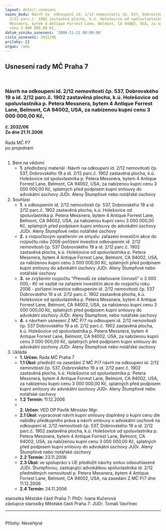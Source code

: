 ```yaml
---
layout: detail_usneseni
nazev_bodu: Návrh na  odkoupení id. 2/12 nemovitosti čp. 537, Dobrovského 19 a id.
  2/12 parc.č. 1902 zastavěná plocha, k.ú. Holešovice od spoluvlastníka p. Petera
  Messnera, bytem 4 Antique Forrest Lane, Belmont, CA 94002, USA, za nabízenou kupní
  cenu 3 000 000,00 Kč,
datum_vzniku_usneseni: '2006-11-21 00:00:00'
cislo_usneseni: 2032/06
prilohy: []
organ: rada
---
```

<div id="ucUsn_pList" class="usn">
	<span><h2>Usnesení rady MČ Praha 7 </h2>
<br></span><div class="standBody">
<span><h3>Návrh na  odkoupení id. 2/12 nemovitosti čp. 537, Dobrovského 19 a id. 2/12 parc.č. 1902 zastavěná plocha, k.ú. Holešovice od spoluvlastníka p. Petera Messnera, bytem 4 Antique Forrest Lane, Belmont, CA 94002, USA, za nabízenou kupní cenu 3 000 000,00 Kč,</h3></span><div class="center">
		<strong>č. 2032/06</strong><br>
	</div>
<div class="center">
		<strong>Ze dne 21.11.2006</strong><br><br>
	</div>Rada MČ P7<br> po projednání<br><br><ol>
<li>Bere na vědomí<ul><li>
<strong>1.</strong> předložený materiál -Návrh na  odkoupení id. 2/12 nemovitosti čp. 537, Dobrovského 19 a id. 2/12 parc.č. 1902 zastavěná plocha, k.ú. Holešovice od spoluvlastníka p. Petera Messnera, bytem 4 Antique Forrest Lane, Belmont, CA 94002, USA, za nabízenou kupní cenu 3 000 000,00 Kč, splatných před podpisem kupní smlouvy do advokátní úschovy JUDr. Aleny Štumpfové nebo notářské úschovy</li></ul>
</li>
<li>Souhlasí<ul>
<li>
<strong>1.</strong> s odkoupením id. 2/12 nemovitosti čp. 537, Dobrovského 19 a id. 2/12 parc.č. 1902 zastavěná plocha, k.ú. Holešovice od spoluvlastníka p. Petera Messnera, bytem 4 Antique Forrest Lane, Belmont, CA 94002, USA, za nabízenou kupní cenu 3 000 000,00 Kč, splatných před podpisem kupní smlouvy do advokátní úschovy JUDr. Aleny Štumpfové nebo notářské úschovy</li>
<li>
<strong>2.</strong> s rozpočtovým opatřením ve smyslu: zařazení investiční akce do rozpočtu roku 2006-pořízení investice odkoupením id. 2/12 nemovitosti čp. 537 Dobrovského 19 a id. 2/12 parc.č. 1902 zastavěná plocha, k.ú. Holešovice od spoluvlastníka p. Petera Messnera, bytem 4 Antique Forrest Lane, Belmont, CA 94002, USA, za nabízenou kupní cenu 3 000 000,00 Kč, splatných před podpisem kupní smlouvy do advokátní úschovy JUDr. Aleny Štumpfové nebo notářské úschovy</li>
<li>
<strong>3.</strong>  se zvýšením rozpočtu "Převodů ze zdaňované činnosti" o 3 000 000,- Kč ve vazbě na zařazení investiční akce do rozpočtu roku 2006 - pořízení  investice odkoupením id. 2/12 nemovitosti čp. 537 Dobrovského 19 a id. 2/12 parc.č. 1902 zastavěná plocha, k.ú. Holešovice od spoluvlastníka p. Petera Messnera, bytem 4 Antique Forrest Lane, Belmont, CA 94002, USA, za nabízenou kupní cenu 3 000 000,00 Kč, splatných před podpisem kupní smlouvy do advokátní úschovy JUDr. Aleny Štumpfové, nebo notářské úschovy </li>
<li>
<strong>4.</strong> s návrhem usnesení Z MČ P/7 na  odkoupení id. 2/12 nemovitosti čp. 537 Dobrovského 19 a id. 2/12 parc.č. 1902 zastavěná plocha, k.ú. Holešovice od spoluvlastníka p. Petera Messnera, bytem 4 Antique Forrest Lane, Belmont, CA 94002, USA, za nabízenou kupní cenu 3 000 000,00 Kč, splatných před podpisem kupní smlouvy do advokátní úschovy JUDr. Aleny Štumpfové nebo notářské úschovy </li>
</ul>
</li>
<li>Ukládá<ul>
<li>
<strong>1. Určen: </strong>Rada MČ Praha 7</li>
<li>
<strong>1.1 Úkol: </strong>předložit na zasedání Z MČ P/7 návrh na  odkoupení id. 2/12 nemovitosti čp. 537, Dobrovského 19 a id. 2/12 parc.č. 1902 zastavěná plocha, k.ú. Holešovice od spoluvlastníka p. Petera Messnera, bytem 4 Antique Forrest Lane, Belmont, CA 94002, USA, za nabízenou kupní cenu 3 000 000,00 Kč, splatných před podpisem kupní smlouvy do advokátní úschovy JUDr. Aleny Štumpfové nebo notářské úschovy  </li>
<li>
<strong>1.2 Termín: </strong>11.12.2006</li>
<li>
<strong><br>2. Určen: </strong>VED OP Pavlík Miroslav Mgr.</li>
<li>
<strong>2.1 Úkol: </strong>vypracovat návrh kupní smlouvy  doplněný o kupní cenu dle nabídky předkupního práva a návrh smlouvy o advokátní úschově na  odkoupení id. 2/12 nemovitosti čp. 537, Dobrovského 19 a id. 2/12 parc.č. 1902 zastavěná plocha, k.ú. Holešovice od spoluvlastníka p. Petera Messnera, bytem 4 Antique Forrest Lane, Belmont, CA 94002, USA, za nabízenou kupní cenu 3 000 000,00 Kč, splatných před podpisem kupní smlouvy do advokátní úschovy JUDr. Aleny Štumpfové nebo notářské úschovy    </li>
<li>
<strong>2.2 Termín: </strong>23.11.2006</li>
<li>
<strong>2.3 Úkol: </strong>ve spolupráci s UE předložit  návrhy smluv odsouhlasené  JUDr. Štumpfovou, zastupující advokátkou spoluvlastníka id. 2/12 předmětných nemovitostí p. Petera Messnera, bytem 4 Antique Forrest Lane, Belmont, CA 94002, USA, na zasedání Z MČ P/7 dne 11.12.2006 </li>
<li>
<strong>2.4 Termín: </strong>24.11.2006</li>
</ul>
</li>
</ol>starostka Městské části Praha 7: PhDr. Ivana Kučerová<br>zástupce starostky Městské části Praha 7: JUDr. Tomáš Vavřinec <hr>
<br>Přílohy: Neveřejné</div>
</div>